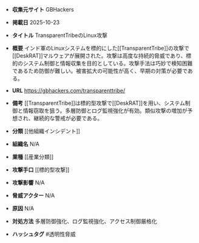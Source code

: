 - **収集元サイト**
GBHackers

- **掲載日**
2025-10-23

- **タイトル**
TransparentTribeのLinux攻撃

- **概要**
インド軍のLinuxシステムを標的にした[[TransparentTribe]]の攻撃で[[DeskRAT]]マルウェアが展開された。攻撃は高度な持続的脅威であり、標的のシステム制御と情報収集を目的としている。攻撃手法は巧妙で検知困難であるため防御が難しい。被害拡大の可能性が高く、早期の対策が必要である。

- **URL**
https://gbhackers.com/transparenttribe/

- **備考**
[[TransparentTribe]]は標的型攻撃で[[DeskRAT]]を用い、システム制御と情報窃取を狙う。多層防御とログ監視強化が有効。類似攻撃の増加が予想され、継続的な警戒が必要である。

- **分類**
[[他組織インシデント]]

- **組織名**
N/A

- **業種**
[[産業分類]]

- **攻撃手口**
[[標的型攻撃]]

- **攻撃影響**
N/A

- **脅威アクター**
N/A

- **原因**
N/A

- **対処方法**
多層防御強化、ログ監視強化、アクセス制御厳格化

- **ハッシュタグ**
#透明性脅威
